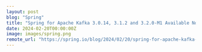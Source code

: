 ```yaml
---
layout: post
blog: "Spring"
title: "Spring for Apache Kafka 3.0.14, 3.1.2 and 3.2.0-M1 Available Now"
date: 2024-02-20T00:00:00Z
image: images/spring.png
remote_url: "https://spring.io/blog/2024/02/20/spring-for-apache-kafka-3-0-14-3-1-2-and-3-2-0-m1-available-now"
---
```

